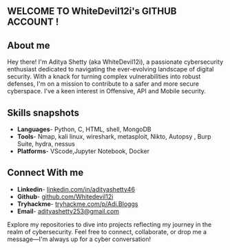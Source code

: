 ## WELCOME TO WhiteDevil12i's GITHUB ACCOUNT !

## About me
Hey there! I'm Aditya Shetty (aka WhiteDevil12i), a passionate cybersecurity enthusiast dedicated to navigating the ever-evolving landscape of digital security. With a knack for turning complex vulnerabilities into robust defenses, I'm on a mission to contribute to a safer and more secure cyberspace. I've a keen interest in Offensive, API and Mobile security.

## Skills snapshots
- **Languages**- Python, C, HTML, shell, MongoDB
-  **Tools**- Nmap, kali linux, wireshark, metasploit, Nikto, Autopsy , Burp Suite, hydra, nessus
-  **Platforms**-  VScode,Jupyter Notebook, Docker

## Connect With me 
- **Linkedin**-  [linkedin.com/in/adityashetty46](https://www.linkedin.com/in/adityashetty46)
-  **Github**- [github.com/Whitedevil12i](https://github.com/WhiteDevil12i)
-  **Tryhackme**- [tryhackme.com/p/Adi.Bloggs](https://tryhackme.com/p/Adi.Bloggs)
-  **Email**- adityashetty253@gmail.com

Explore my repositories to dive into projects reflecting my journey in the realm of cybersecurity. Feel free to connect, collaborate, or drop me a message—I'm always up for a cyber conversation! 

